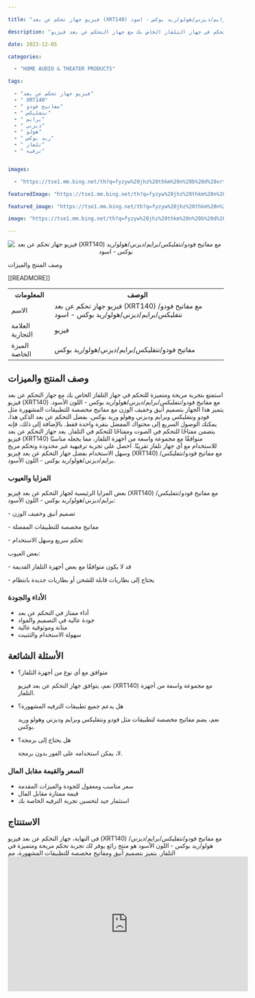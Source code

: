 ---
title: "فيزيو جهاز تحكم عن بعد (XRT140) مع مفاتيح فودو/نتفليكس/برايم/ديزني/هولو/ريد بوكس - اسود"
description: "استمتع بتجربة مريحة ومتميزة للتحكم في جهاز التلفاز الخاص بك مع جهاز التحكم عن بعد فيزيو (XRT140) مع مفاتيح فودو/نتفليكس/برايم/ديزني/هولو/ريد بوكس - اللون الأسود. يتميز هذا الجهاز بتصميم أنيق وخفيف الوزن مع مفاتيح مخصصة للتطبيقات المشهورة مثل فودو ونتفليكس وبرايم وديزني وهولو وريد بوكس. بفضل التحكم عن بعد الذكي هذا، يمكنك الوصول السريع إلى محتواك المفضل بنقرة واحدة فقط. بالإضافة إلى ذلك، فإنه يتضمن مفتاحًا للتحكم في الصوت ومفتاحًا للتحكم في التلفاز. يعد جهاز التحكم عن بعد فيزيو (XRT140) متوافقًا مع مجموعة واسعة من أجهزة التلفاز، مما يجعله مناسبًا للاستخدام مع أي جهاز تلفاز تقريبًا. احصل على تجربة ترفيهية غير محدودة وتحكم مريح وسهل الاستخدام بفضل جهاز التحكم عن بعد فيزيو (XRT140) مع مفاتيح فودو/نتفليكس/برايم/ديزني/هولو/ريد بوكس - اللون الأسود."
date: 2023-12-05
categories:
  - "HOME AUDIO & THEATER PRODUCTS"
tags:
  - "فيزيو جهاز تحكم عن بعد"
  - " XRT140"
  - " مفاتيح فودو"
  - " نتفليكس"
  - " برايم"
  - " ديزني"
  - " هولو"
  - " ريد بوكس"
  - " تلفاز"
  - " ترفيه"

images:
  - "https://tse1.mm.bing.net/th?q=fyzyw%20jhz%20thkm%20n%20b%20d%20xrt140%20m%20mftyh%20fwdw%20ntflyks%20brym%20dyzny%20hwlw%20ryd%20bwks%20swd%20kode%20asin%20b091bcl2yb%20tag%20indrajaya%2020"
featuredImage: "https://tse1.mm.bing.net/th?q=fyzyw%20jhz%20thkm%20n%20b%20d%20xrt140%20m%20mftyh%20fwdw%20ntflyks%20brym%20dyzny%20hwlw%20ryd%20bwks%20swd%20kode%20asin%20b091bcl2yb%20tag%20indrajaya%2020"
featured_image: "https://tse1.mm.bing.net/th?q=fyzyw%20jhz%20thkm%20n%20b%20d%20xrt140%20m%20mftyh%20fwdw%20ntflyks%20brym%20dyzny%20hwlw%20ryd%20bwks%20swd%20kode%20asin%20b091bcl2yb%20tag%20indrajaya%2020"
image: "https://tse1.mm.bing.net/th?q=fyzyw%20jhz%20thkm%20n%20b%20d%20xrt140%20m%20mftyh%20fwdw%20ntflyks%20brym%20dyzny%20hwlw%20ryd%20bwks%20swd%20kode%20asin%20b091bcl2yb%20tag%20indrajaya%2020"
---

<center><img alt="فيزيو جهاز تحكم عن بعد (XRT140) مع مفاتيح فودو/نتفليكس/برايم/ديزني/هولو/ريد بوكس - اسود" src="https://tse1.mm.bing.net/th?q=image فيزيو جهاز تحكم عن بعد (XRT140) مع مفاتيح فودو/نتفليكس/برايم/ديزني/هولو/ريد بوكس - اسود (KODE ASIN=B091BCL2YB, TAG=indrajaya-20)"/></center>

<p>وصف المنتج والميزات</p>

<table>

<tr>

<th>المعلومات</th>

<th>الوصف</th>

</tr>

<tr>

<td>الاسم</td>

<td>فيزيو جهاز تحكم عن بعد (XRT140) مع مفاتيح فودو/نتفليكس/برايم/ديزني/هولو/ريد بوكس - اسود</td>

</tr>

<tr>

<td>العلامة التجارية</td>

<td>فيزيو</td>

</tr>

<tr>

<td>الميزة الخاصة</td>

 [[READMORE]] 



<td>مفاتيح فودو/نتفليكس/برايم/ديزني/هولو/ريد بوكس</td>

</tr>

</table>

<h2>وصف المنتج والميزات</h2>

<p>استمتع بتجربة مريحة ومتميزة للتحكم في جهاز التلفاز الخاص بك مع جهاز التحكم عن بعد فيزيو (XRT140) مع مفاتيح فودو/نتفليكس/برايم/ديزني/هولو/ريد بوكس - اللون الأسود. يتميز هذا الجهاز بتصميم أنيق وخفيف الوزن مع مفاتيح مخصصة للتطبيقات المشهورة مثل فودو ونتفليكس وبرايم وديزني وهولو وريد بوكس. بفضل التحكم عن بعد الذكي هذا، يمكنك الوصول السريع إلى محتواك المفضل بنقرة واحدة فقط. بالإضافة إلى ذلك، فإنه يتضمن مفتاحًا للتحكم في الصوت ومفتاحًا للتحكم في التلفاز. يعد جهاز التحكم عن بعد فيزيو (XRT140) متوافقًا مع مجموعة واسعة من أجهزة التلفاز، مما يجعله مناسبًا للاستخدام مع أي جهاز تلفاز تقريبًا. احصل على تجربة ترفيهية غير محدودة وتحكم مريح وسهل الاستخدام بفضل جهاز التحكم عن بعد فيزيو (XRT140) مع مفاتيح فودو/نتفليكس/برايم/ديزني/هولو/ريد بوكس - اللون الأسود.</p>

<h3>المزايا والعيوب</h3>

<p>بعض المزايا الرئيسية لجهاز التحكم عن بعد فيزيو (XRT140) مع مفاتيح فودو/نتفليكس/برايم/ديزني/هولو/ريد بوكس - اللون الأسود:</p>

<p>- تصميم أنيق وخفيف الوزن</p>

<p>- مفاتيح مخصصة للتطبيقات المفضلة</p>

<p>- تحكم سريع وسهل الاستخدام</p>

<p>بعض العيوب:</p>

<p>- قد لا يكون متوافقًا مع بعض أجهزة التلفاز القديمة</p>

<p>- يحتاج إلى بطاريات قابلة للشحن أو بطاريات جديدة بانتظام</p>

<h3>الأداء والجودة</h3>

<ul>

<li>أداء ممتاز في التحكم عن بعد</li>

<li>جودة عالية في التصميم والمواد</li>

<li>متانة وموثوقية عالية</li>

<li>سهولة الاستخدام والتثبيت</li>

</ul>

<h2>الأسئلة الشائعة</h2>

<ul>

<li>متوافق مع أي نوع من أجهزة التلفاز؟</li>

<p>نعم، يتوافق جهاز التحكم عن بعد فيزيو (XRT140) مع مجموعة واسعة من أجهزة التلفاز.</p>

<li>هل يدعم جميع تطبيقات الترفيه المشهورة؟</li>

<p>نعم، يضم مفاتيح مخصصة لتطبيقات مثل فودو ونتفليكس وبرايم وديزني وهولو وريد بوكس.</p>

<li>هل يحتاج إلى برمجة؟</li>

<p>لا، يمكن استخدامه على الفور بدون برمجة.</p>

</ul>

<h3>السعر والقيمة مقابل المال</h3>

<ul>

<li>سعر مناسب ومعقول للجودة والميزات المقدمة</li>

<li>قيمة ممتازة مقابل المال</li>

<li>استثمار جيد لتحسين تجربة الترفيه الخاصة بك</li>

</ul>

<h2>الاستنتاج</h2>

<p>في النهاية، جهاز التحكم عن بعد فيزيو (XRT140) مع مفاتيح فودو/نتفليكس/برايم/ديزني/هولو/ريد بوكس - اللون الأسود هو منتج رائع يوفر لك تجربة تحكم مريحة ومتميزة في التلفاز. يتميز بتصميم أنيق ومفاتيح مخصصة للتطبيقات المشهورة، مم

<iframe width="560" height="315" src="https://www.youtube.com/embed/quw5ArgWe6w" title="فيزيو جهاز تحكم عن بعد (Xrt140) مع مفاتيح فودو/نتفليكس/برايم/ديزني/هولو/ريد بوكس - اسود (Kode Asin=B091Bcl2Yb, Tag=Indrajaya-20)" frameborder="0" allow="accelerometer; autoplay; clipboard-write; encrypted-media; gyroscope; picture-in-picture; web-share" allowfullscreen></iframe>